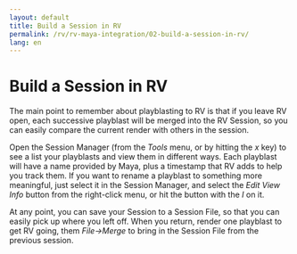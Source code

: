 ```yaml
---
layout: default
title: Build a Session in RV
permalink: /rv/rv-maya-integration/02-build-a-session-in-rv/
lang: en
---
```


# Build a Session in RV

The main point to remember about playblasting to RV is that if you leave RV open, each successive playblast will be merged into the RV Session, so you can easily compare the current render with others in the session.

Open the Session Manager (from the *Tools* menu, or by hitting the *x* key) to see a list your playblasts and view them in different ways. Each playblast will have a name provided by Maya, plus a timestamp that RV adds to help you track them. If you want to rename a playblast to something more meaningful, just select it in the Session Manager, and select the *Edit View Info* button from the right-click menu, or hit the button with the *I* on it.

At any point, you can save your Session to a Session File, so that you can easily pick up where you left off. When you return, render one playblast to get RV going, them *File→Merge* to bring in the Session File from the previous session.
